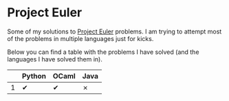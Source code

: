 # Project Euler

Some of my solutions to [Project Euler](https://projecteuler.net/about) problems. I am trying to attempt most of the problems in multiple languages just for kicks.

Below you can find a table with the problems I have solved (and the languages I have solved them in).

|   |  Python  |   OCaml  |   Java   |
|---|----------|----------|----------|
| 1 | &#10004; | &#10004; | &#10007; |

